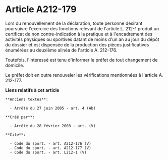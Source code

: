 # Article A212-179

Lors du renouvellement de la déclaration, toute personne désirant poursuivre l'exercice des fonctions relevant de l'article
L. 212-1 produit un certificat de non contre-indication à la pratique et à l'encadrement des activités physiques ou sportives
datant de moins d'un an au jour du dépôt du dossier et est dispensée de la production des pièces justificatives énumérées au
deuxième alinéa de l'article A. 212-176. 

Toutefois, l'intéressé est tenu d'informer le préfet de tout changement de domicile. 

Le préfet doit en outre renouveler les vérifications mentionnées à l'article A. 212-177.

**Liens relatifs à cet article**

	**Anciens textes**:

	  - Arrêté du 27 juin 2005 - art. 4 (Ab)

	**Créé par**:

	  - Arrêté du 28 février 2008 - art. (V)

	**Cite**:

	  - Code du sport. - art. A212-176 (V)
	  - Code du sport. - art. A212-177 (V)
	  - Code du sport. - art. L212-1 (V)
